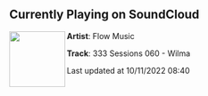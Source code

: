 ## Currently Playing on SoundCloud

[<img align="left" width="100" src="https://i1.sndcdn.com/artworks-15v4lo83nbn0qLhC-XkFJVA-t500x500.jpg">](https://soundcloud.com/flowsessions/333-sessions-060-wilma)

**Artist**: Flow Music 

**Track**: 333 Sessions 060 - Wilma

Last updated at 10/11/2022 08:40

